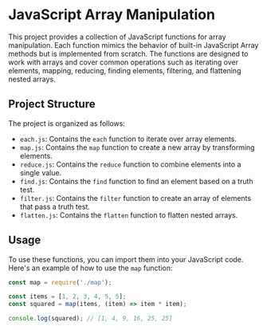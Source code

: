 # JavaScript Array Manipulation

This project provides a collection of JavaScript functions for array manipulation. Each function mimics the behavior of built-in JavaScript Array methods but is implemented from scratch. The functions are designed to work with arrays and cover common operations such as iterating over elements, mapping, reducing, finding elements, filtering, and flattening nested arrays.

## Project Structure

The project is organized as follows:

- `each.js`: Contains the `each` function to iterate over array elements.
- `map.js`: Contains the `map` function to create a new array by transforming elements.
- `reduce.js`: Contains the `reduce` function to combine elements into a single value.
- `find.js`: Contains the `find` function to find an element based on a truth test.
- `filter.js`: Contains the `filter` function to create an array of elements that pass a truth test.
- `flatten.js`: Contains the `flatten` function to flatten nested arrays.

## Usage

To use these functions, you can import them into your JavaScript code. Here's an example of how to use the `map` function:

```javascript
const map = require('./map');

const items = [1, 2, 3, 4, 5, 5];
const squared = map(items, (item) => item * item);

console.log(squared); // [1, 4, 9, 16, 25, 25]
